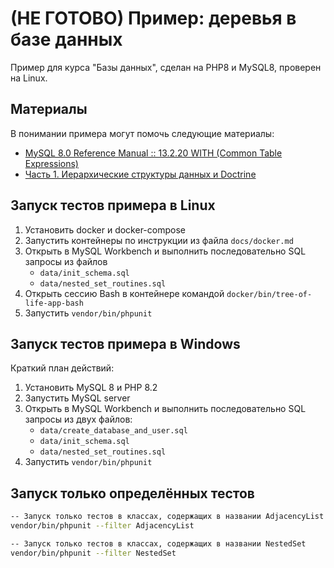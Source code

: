 # (НЕ ГОТОВО) Пример: деревья в базе данных

Пример для курса "Базы данных", сделан на PHP8 и MySQL8, проверен на Linux.

## Материалы

В понимании примера могут помочь следующие материалы:
- [MySQL 8.0 Reference Manual :: 13.2.20 WITH (Common Table Expressions)](https://dev.mysql.com/doc/refman/8.0/en/with.html#common-table-expressions-recursive)
- [Часть 1. Иерархические структуры данных и Doctrine](https://www.opennet.ru/docs/RUS/hierarchical_data/)

## Запуск тестов примера в Linux

1. Установить docker и docker-compose
2. Запустить контейнеры по инструкции из файла `docs/docker.md`
3. Открыть в MySQL Workbench и выполнить последовательно SQL запросы из файлов
    - `data/init_schema.sql`
    - `data/nested_set_routines.sql`
4. Открыть сессию Bash в контейнере командой `docker/bin/tree-of-life-app-bash`
5. Запустить `vendor/bin/phpunit`

## Запуск тестов примера в Windows

Краткий план действий:

1. Установить MySQL 8 и PHP 8.2
2. Запустить MySQL server
3. Открыть в MySQL Workbench и выполнить последовательно SQL запросы из двух файлов:
   - `data/create_database_and_user.sql`
   - `data/init_schema.sql`
   - `data/nested_set_routines.sql`
4. Запустить `vendor/bin/phpunit`

## Запуск только определённых тестов

```bash
-- Запуск только тестов в классах, содержащих в названии AdjacencyList
vendor/bin/phpunit --filter AdjacencyList

-- Запуск только тестов в классах, содержащих в названии NestedSet
vendor/bin/phpunit --filter NestedSet
```
